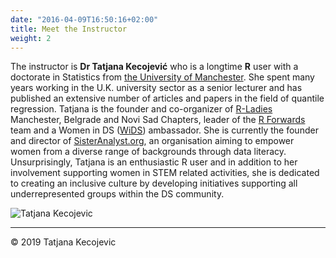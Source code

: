 ```yaml
---
date: "2016-04-09T16:50:16+02:00"
title: Meet the Instructor
weight: 2
---
```


The instructor is **Dr Tatjana Kecojević** who is a longtime **R** user with a doctorate in Statistics from [the University of Manchester](https://www.manchester.ac.uk/). She spent many years working in the U.K. university sector as a senior lecturer and has published an extensive number of articles and papers in the field of quantile regression. Tatjana is the founder and co-organizer of [R-Ladies](https://rladies.org) Manchester, Belgrade and Novi Sad Chapters, leader of the [R Forwards](https://forwards.github.io) team and a Women in DS ([WiDS](https://www.widsconference.org)) ambassador. She is currently the founder and director of [SisterAnalyst.org](https://sisteranalyst.org), an organisation aiming to empower women from a diverse range of backgrounds through data literacy. Unsurprisingly, Tatjana is an enthusiastic R user and in addition to her involvement supporting women in STEM related activities, she is dedicated to creating an inclusive culture by developing initiatives supporting all underrepresented groups within the DS community.   

![Tatjana Kecojevic](/images/TK.jpg?width=40pc)

-----------------------------
© 2019 Tatjana Kecojevic